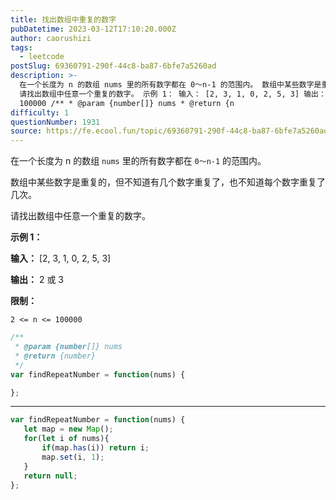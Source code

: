 ```yaml
---
title: 找出数组中重复的数字
pubDatetime: 2023-03-12T17:10:20.000Z
author: caorushizi
tags:
  - leetcode
postSlug: 69360791-290f-44c8-ba87-6bfe7a5260ad
description: >-
  在一个长度为 n 的数组 nums 里的所有数字都在 0～n-1 的范围内。 数组中某些数字是重复的，但不知道有几个数字重复了，也不知道每个数字重复了几次。
  请找出数组中任意一个重复的数字。 示例 1： 输入： [2, 3, 1, 0, 2, 5, 3] 输出： 2 或 3 限制： 2 <= n <=
  100000 /** * @param {number[]} nums * @return {n
difficulty: 1
questionNumber: 1931
source: https://fe.ecool.fun/topic/69360791-290f-44c8-ba87-6bfe7a5260ad
---
```


在一个长度为 n 的数组 `nums` 里的所有数字都在 `0～n-1` 的范围内。

数组中某些数字是重复的，但不知道有几个数字重复了，也不知道每个数字重复了几次。

请找出数组中任意一个重复的数字。

**示例 1：**

**输入：**
[2, 3, 1, 0, 2, 5, 3]

**输出：** 2 或 3 

**限制：**

`2 <= n <= 100000`

```js
/**
 * @param {number[]} nums
 * @return {number}
 */
var findRepeatNumber = function(nums) {

};
```

---

```js
var findRepeatNumber = function(nums) {
   let map = new Map();
   for(let i of nums){
       if(map.has(i)) return i;
       map.set(i, 1);
   }
   return null;
};
```
